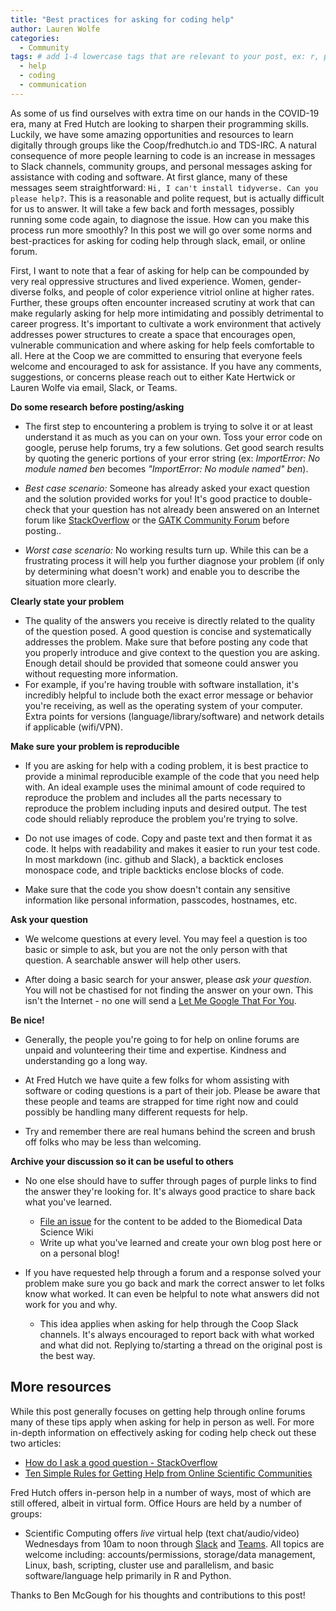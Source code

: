 ```yaml
---
title: "Best practices for asking for coding help"
author: Lauren Wolfe
categories:
  - Community
tags: # add 1-4 lowercase tags that are relevant to your post, ex: r, python, genomics, workflows
  - help
  - coding
  - communication
---
```


As some of us find ourselves with extra time on our hands in the COVID-19 era, many at Fred Hutch are looking to sharpen their programming skills. Luckily, we have some amazing opportunities and resources to learn digitally through groups like the Coop/fredhutch.io and TDS-IRC. A natural consequence of more people learning to code is an increase in messages to Slack channels, community groups, and personal messages asking for assistance with coding and software. At first glance, many of these messages seem straightforward: `Hi, I can't install tidyverse. Can you please help?`. This is a reasonable and polite request, but is actually difficult for us to answer. It will take a few back and forth messages, possibly running some code again, to diagnose the issue. How can you make this process run more smoothly? In this post we will go over some norms and best-practices for asking for coding help through slack, email, or online forum.

First, I want to note that a fear of asking for help can be compounded by very real oppressive structures and lived experience. Women, gender-diverse folks, and people of color experience vitriol online at higher rates. Further, these groups often encounter increased scrutiny at work that can make regularly asking for help more intimidating and possibly detrimental to career progress. It's important to cultivate a work environment that actively addresses power structures to create a space that encourages open, vulnerable communication and where asking for help feels comfortable to all. Here at the Coop we are committed to ensuring that everyone feels welcome and encouraged to ask for assistance. If you have any comments, suggestions, or concerns please reach out to either Kate Hertwick or Lauren Wolfe via email, Slack, or Teams.

**Do some research before posting/asking**

- The first step to encountering a problem is trying to solve it or at least understand it as much as you can on your own. Toss your error code on google, peruse help forums, try a few solutions. Get good search results by quoting the generic portions of your error string (ex: _ImportError: No module named ben_ becomes _"ImportError: No module named" ben_).

- *Best case scenario:* Someone has already asked your exact question and the solution provided works for you! It's good practice to double-check that your question has not already been answered on an Internet forum like [StackOverflow](https://stackoverflow.com/) or the [GATK Community Forum](https://gatk.broadinstitute.org/hc/en-us/community/topics) before posting..

- *Worst case scenario:* No working results turn up. While this can be a frustrating process it will help you further diagnose your problem (if only by determining what doesn't work) and enable you to describe the situation more clearly. 

**Clearly state your problem**

- The quality of the answers you receive is directly related to the quality of the question posed. A good question is concise and systematically addresses the problem. Make sure that before posting any code that you properly introduce and give context to the question you are asking. Enough detail should be provided that someone could answer you without requesting more information. 
- For example, if you're having trouble with software installation, it's incredibly helpful to include both the exact error message or behavior you're receiving, as well as the operating system of your computer. Extra points for versions (language/library/software) and network details if applicable (wifi/VPN).

**Make sure your problem is reproducible**

- If you are asking for help with a coding problem, it is best practice to provide a minimal reproducible example of the code that you need help with. An ideal example uses the minimal amount of code required to reproduce the problem and includes all the parts necessary to reproduce the problem including inputs and desired output. The test code should reliably reproduce the problem you're trying to solve. 

- Do not use images of code. Copy and paste text and then format it as code. It helps with readability and makes it easier to run your test code. In most markdown (inc. github and Slack), a backtick encloses monospace code, and triple backticks enclose blocks of code.

- Make sure that the code you show doesn't contain any sensitive information like personal information, passcodes, hostnames, etc.

**Ask your question**

- We welcome questions at every level. You may feel a question is too basic or simple to ask, but you are not the only person with that question. A searchable answer will help other users.

- After doing a basic search for your answer, please _ask your question_. You will not be chastised for not finding the answer on your own. This isn't the Internet - no one will send a [Let Me Google That For You](https://lmgtfy.com/?q=importerror).

**Be nice!**

- Generally, the people you're going to for help on online forums are unpaid and volunteering their time and expertise. Kindness and understanding go a long way.

- At Fred Hutch we have quite a few folks for whom assisting with software or coding questions is a part of their job. Please be aware that these people and teams are strapped for time right now and could possibly be handling many different requests for help.

- Try and remember there are real humans behind the screen and brush off folks who may be less than welcoming.

**Archive your discussion so it can be useful to others**

- No one else should have to suffer through pages of purple links to find the answer they're looking for. It's always good practice to share back what you've learned.
  - [File an issue](https://github.com/FredHutch/wiki/issues) for the content to be added to the Biomedical Data Science Wiki
  - Write up what you've learned and create your own blog post here or on a personal blog!

- If you have requested help through a forum and a response solved your problem make sure you go back and mark the correct answer to let folks know what worked. It can even be helpful to note what answers did not work for you and why.
  - This idea applies when asking for help through the Coop Slack channels. It's always encouraged to report back with what worked and what did not. Replying to/starting a thread on the original post is the best way.

## More resources
While this post generally focuses on getting help through online forums many of these tips apply when asking for help in person as well. For more in-depth information on effectively asking for coding help check out these two articles:

- [How do I ask a good question - StackOverflow](https://stackoverflow.com/help/how-to-ask)
- [Ten Simple Rules for Getting Help from Online Scientific Communities](https://journals.plos.org/ploscompbiol/article?id=10.1371/journal.pcbi.1002202#s9)

Fred Hutch offers in-person help in a number of ways, most of which are still offered, albeit in virtual form. Office Hours are held by a number of groups:

- Scientific Computing offers _live_ virtual help (text chat/audio/video) Wednesdays from 10am to noon through [Slack](https://fhbig.slack.com/archives/CD3HGJHJT) and [Teams](https://teams.microsoft.com/l/channel/19%3a0d3ec66c4dd1488a87467fa6a8e8b72d%40thread.skype/Office%2520Hours?groupId=1b968d63-dc19-460f-9e6d-cdbd539d1bc6&tenantId=0054a3ea-b394-418b-ad1a-174138231fd6). All topics are welcome including: accounts/permissions, storage/data management, Linux, bash, scripting, cluster use and parallelism, and basic software/language help primarily in R and Python.

Thanks to Ben McGough for his thoughts and contributions to this post!
